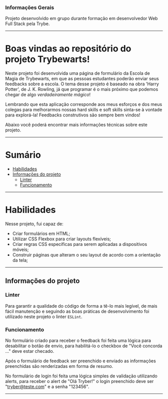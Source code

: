 ### Informações Gerais

Projeto desenvolvido em grupo durante formação em desenvolvedor Web Full Stack pela Trybe.

---

# Boas vindas ao repositório do projeto Trybewarts!

Neste projeto foi desenvolvida uma página de formulário da Escola de Magia de Trybewarts, em que as pessoas estudantes poderão enviar seus feedbacks sobre a escola. O tema desse projeto é baseado na obra 'Harry Potter', de J. K. Rowling, já que programar é o mais próximo que podemos chegar de algo *verdadeiramente mágico*!

Lembrando que esta aplicação corresponde aos meus esforços e dos meus colegas para melhorarmos nossas hard skills e soft skills sinta-se à vontade para explorá-la! Feedbacks construtivos são sempre bem vindos!

Abaixo você poderá encontrar mais informações técnicas sobre este projeto.

---

# Sumário

- [Habilidades](#habilidades)
- [Informações do projeto](#informações-do-projeto)
  - [Linter](#linter)
  - [Funcionamento](#funcionamento)

---

# Habilidades

Nesse projeto, fui capaz de:

  * Criar formulários em HTML;
  * Utilizar CSS Flexbox para criar layouts flexíveis;
  * Criar regras CSS específicas para serem aplicadas a dispositivos móveis;
  * Construir páginas que alteram o seu layout de acordo com a orientação da tela;

---

## Informações do projeto

### Linter

Para garantir a qualidade do código de forma a tê-lo mais legível, de mais fácil manutenção e seguindo as boas práticas de desenvolvimento foi utilizado neste projeto o linter `ESLint`.

### Funcionamento

No formulário criado para receber o feedback foi feita uma lógica para desabilitar o botão de envio, para habilitá-lo o checkbox de "Você concorda ..." deve estar checado.

Após o formulário de feedback ser preenchido e enviado as informações preenchidas são renderizadas em forma de resumo.

No formulário de login foi feita uma lógica simples de validação utilizando alerts, para receber o alert de "Olá Tryber!" o login preenchido deve ser "tryber@teste.com" e a senha "123456".

---
